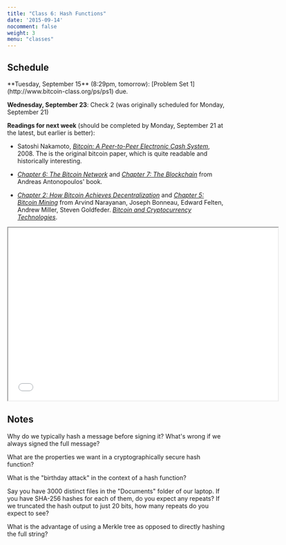 ```yaml
---
title: "Class 6: Hash Functions"
date: '2015-09-14'
nocomment: false
weight: 3
menu: "classes"
---
```


## Schedule

   <div class="todo">
**Tuesday, September 15** (8:29pm, tomorrow): [Problem Set 1](http://www.bitcoin-class.org/ps/ps1) due.

**Wednesday, September 23**: Check 2 (was originally scheduled for Monday, September 21)

**Readings for next week** (should be completed by Monday, September 21 at the latest, but earlier is better):

- Satoshi Nakamoto, [_Bitcoin: A Peer-to-Peer Electronic Cash
System_](https://bitcoin.org/bitcoin.pdf), 2008.  The is the original
bitcoin paper, which is quite readable and historically interesting.

- [_Chapter 6: The Bitcoin
Network_](https://github.com/aantonop/bitcoinbook/blob/develop/ch06.asciidoc)
and [_Chapter 7: The
Blockchain_](https://github.com/aantonop/bitcoinbook/blob/develop/ch07.asciidoc)
from Andreas Antonopoulos' book.  

- [_Chapter 2: How Bitcoin Achieves
Decentralization_](http://bitcoin-class.org/docs/princeton-book/chapter_2.pdf)
and [_Chapter 5: Bitcoin
Mining_](http://bitcoin-class.org/docs/princeton-book/chapter_5.pdf)
from Arvind Narayanan, Joseph Bonneau, Edward Felten, Andrew Miller,
Steven Goldfeder. [_Bitcoin and Cryptocurrency
Technologies_](https://piazza.com/princeton/spring2015/btctech/resources).
   </div>

<!--more-->
<center>
<iframe src="//www.slideshare.net/slideshow/embed_code/key/JWtz4G4wUYKWU5"
width="625" height="400" frameborder="2" marginwidth="0"
marginheight="0" scrolling="no"></iframe>

<!--
   <div class="caption">
Note: ink markings may not appear in the
embedded viewer.  To see them, [download the slides](/classes/class5-post.pptx).
   </div>
-->

</center>

## Notes
Why do we typically hash a message before signing it? What's wrong if we always signed the full message?
<div class="gap"></div>

What are the properties we want in a cryptographically secure hash function?
<div class="gap"></div>

What is the "birthday attack" in the context of a hash function?
<div class="gap"></div>

<!--page-->
Say you have 3000 distinct files in the "Documents" folder of our laptop. If
you have SHA-256 hashes for each of them, do you expect any repeats? If we
truncated the hash output to just 20 bits, how many repeats do you expect to
see?
<div class="gap"></div>

What is the advantage of using a Merkle tree as opposed to directly hashing
the full string?
<div class="gap"></div>

